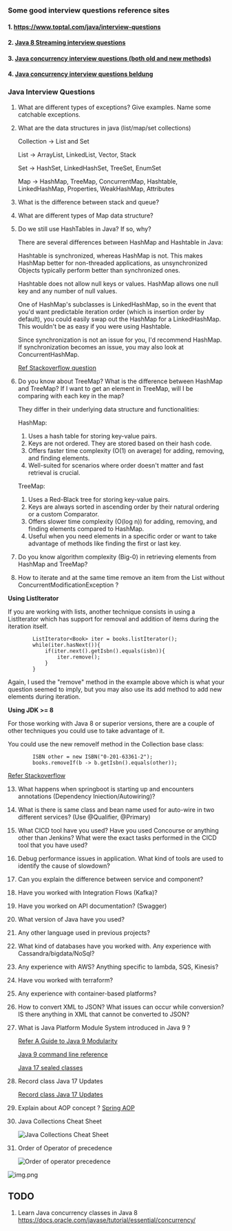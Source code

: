 
### Some good interview questions reference sites
#### 1. https://www.toptal.com/java/interview-questions
#### 2. [Java 8 Streaming interview questions](https://medium.com/javarevisited/must-know-java-8-stream-interview-questions-for-java-developers-series-16-9d0579623a70)
#### 3. [Java concurrency interview questions (both old and new methods)](https://www.digitalocean.com/community/tutorials/java-multithreading-concurrency-interview-questions-answers)
#### 4. [Java concurrency interview questions beldung](https://www.baeldung.com/java-concurrency-interview-questions)

### Java Interview Questions
1. What are different types of exceptions? Give examples. Name some catchable exceptions.
2. What are the data structures in java (list/map/set collections)

   Collection -> List and Set

   List -> ArrayList, LinkedList, Vector, Stack

   Set -> HashSet, LinkedHashSet, TreeSet, EnumSet

   Map -> HashMap, TreeMap, ConcurrentMap, Hashtable, LinkedHashMap, Properties, WeakHashMap, Attributes

4. What is the difference between stack and queue?
5. What are different types of Map data structure?
6. Do we still use HashTables in Java? If so, why?

   There are several differences between HashMap and Hashtable in Java:

   Hashtable is synchronized, whereas HashMap is not. This makes HashMap better for non-threaded applications, as unsynchronized Objects typically perform better       than synchronized ones.

   Hashtable does not allow null keys or values. HashMap allows one null key and any number of null values.

   One of HashMap's subclasses is LinkedHashMap, so in the event that you'd want predictable iteration order (which is insertion order by default), you could easily swap out the HashMap for a LinkedHashMap. This wouldn't be as easy if you were using Hashtable.

   Since synchronization is not an issue for you, I'd recommend HashMap. If synchronization becomes an issue, you may also look at ConcurrentHashMap.

   [Ref Stackoverflow question](https://stackoverflow.com/questions/40471/what-are-the-differences-between-a-hashmap-and-a-hashtable-in-java)

8. Do you know about TreeMap? What is the difference between HashMap and TreeMap? If I want to get an element in TreeMap, will I be comparing with each key in the map?

   They differ in their underlying data structure and functionalities:

   HashMap:

   1. Uses a hash table for storing key-value pairs.
   1. Keys are not ordered. They are stored based on their hash code.
   1. Offers faster time complexity (O(1) on average) for adding, removing, and finding elements.
   1. Well-suited for scenarios where order doesn't matter and fast retrieval is crucial.


   TreeMap:

   1. Uses a Red-Black tree for storing key-value pairs.
   1. Keys are always sorted in ascending order by their natural ordering or a custom Comparator.
   1. Offers slower time complexity (O(log n)) for adding, removing, and finding elements compared to HashMap.
   1. Useful when you need elements in a specific order or want to take advantage of methods like finding the first or last key.


10. Do you know algorithm complexity (Big-0) in retrieving elements from HashMap and TreeMap?
11. How to iterate and at the same time remove an item from the List without ConcurrentModificationException ?

   **Using ListIterator**

   If you are working with lists, another technique consists in using a ListIterator which has support for removal and addition of items during the iteration itself.

            ListIterator<Book> iter = books.listIterator();
            while(iter.hasNext()){
                if(iter.next().getIsbn().equals(isbn)){
                    iter.remove();
                }
            }



   Again, I used the "remove" method in the example above which is what your question seemed to imply, but you may also use its add method to add new elements during iteration.



  **Using JDK >= 8**

   For those working with Java 8 or superior versions, there are a couple of other techniques you could use to take advantage of it.

   You could use the new removeIf method in the Collection base class:

            ISBN other = new ISBN("0-201-63361-2");
            books.removeIf(b -> b.getIsbn().equals(other));


   [Refer Stackoverflow](https://stackoverflow.com/questions/10431981/remove-elements-from-collection-while-iterating)

13. What happens when springboot is starting up and encounters annotations (Dependency
Iniection/Autowiring)?
14. What is there is same class and bean name used for auto-wire in two different services? (Use @Qualifier, @Primary)
15. What CICD tool have you used? Have you used Concourse or anything other than Jenkins? What were the exact tasks performed in the CICD tool that you have used?
16. Debug performance issues in application. What kind of tools are used to identify the cause of slowdown?
17. Can you explain the difference between service and component?
18. Have you worked with Integration Flows (Kafka)?
19. Have you worked on API documentation? (Swagger)
20. What version of Java have you used?
21. Any other language used in previous projects?
22. What kind of databases have you worked with. Any experience with Cassandra/bigdata/NoSql?
23. Any experience with AWS? Anything specific to lambda, SQS, Kinesis?
24. Have vou worked with terraform?
25. Any experience with container-based platforms?
26. How to convert XML to JSON? What issues can occur while conversion? IS there anything in XML that cannot be converted to JSON?
27. What is Java Platform Module System introduced in Java 9 ?

    [Refer A Guide to Java 9 Modularity](src/main/resources/AGuideToJava9Modularity-Baeldung.pdf)

    [Java 9 command line reference](https://docs.oracle.com/javase/9/tools/java.htm#JSWOR624)

    [Java 17 sealed classes](https://docs.oracle.com/en/java/javase/17/language/sealed-classes-and-interfaces.html)
28. Record class Java 17 Updates

    [Record class Java 17 Updates](https://docs.oracle.com/en/java/javase/17/language/records.html#GUID-6699E26F-4A9B-4393-A08B-1E47D4B2D263)

30. Explain about AOP concept ?
    [Spring AOP](https://docs.spring.io/spring-framework/reference/core/aop/introduction-defn.html)

31. Java Collections Cheat Sheet

    ![Java Collections Cheat Sheet](media/Java_collections_cheat_sheet.jpeg)

32. Order of Operator of precedence

    ![Order of operator precedence](media/Order-of-Operator-precedence.jpg)


![img.png](img.png)


## TODO
1. Learn Java concurrency classes in Java 8 https://docs.oracle.com/javase/tutorial/essential/concurrency/
